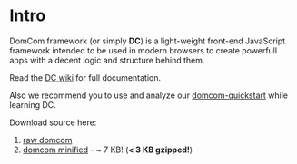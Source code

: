 # Intro

DomCom framework (or simply **DC**) is a light-weight front-end JavaScript framework intended to be used in modern browsers to create powerfull apps with a decent logic and structure behind them.

Read the [DC wiki](https://github.com/UABRO/domcom/wiki) for full documentation.

Also we recommend you to use and analyze our [domcom-quickstart](https://github.com/UABRO/domcom-quickstart) while learning
DC.

Download source here:

1. [raw domcom](https://raw.githubusercontent.com/UABRO/domcom/master/source/domcom.js)
2. [domcom minified](https://raw.githubusercontent.com/UABRO/domcom/master/source/domcom-min.js) - ~ 7 KB! (**< 3 KB gzipped!**)
